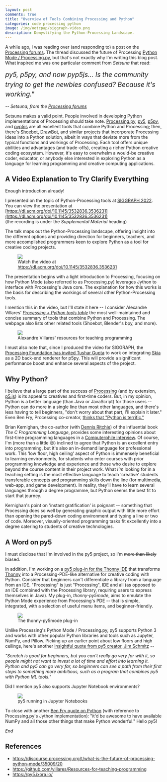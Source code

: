 ```yaml
---
layout: post
comments: true
title: "Overview of Tools Combining Processing and Python"
categories: code processing python
image: /img/ootcpap/siggraph-video.png
description: Demystifying the Python-Processing Landscape.
---
```


A while ago, I was reading over (and responding to) a post on the [Processing forums](https://discourse.processing.org). The thread discussed the future of Processing [Python Mode / Processing.py](https://py.processing.org/), but that's not exactly why I'm writing this blog post. What inspired me was one particular comment from *Setsuna* that read:

<em style="font-size:1.5em; line-height:1.5em">py5, p5py, and now pyp5js... Is the community trying to get the newbies confused? Because it's working."</em>

*-- Setsuna, from the [Processing forums](https://discourse.processing.org/t/what-is-the-future-of-processing-python-mode/35009/20)*

Setsuna makes a valid point. People involved in developing Python implementations of Processing should take note. [Processing.py](https://py.processing.org/), [py5](https://py5.ixora.io/), [p5py](https://p5.readthedocs.io/), and [pyp5js](https://berinhard.github.io/pyp5js/) are all excellent tools that combine Python and Processing; then, there's [Shoebot](http://shoebot.net/), [DrawBot](https://www.drawbot.com/), and similar projects that incorporate Processing ideas into a Python solution, albeit in ways that deviate more from the typical functions and workings of Processing. Each tool offers unique abilities and advantages (and trade-offs), creating a richer Python creative coding ecosystem. However, it's easy to overwhelm a would-be creative coder, educator, or anybody else interested in exploring Python as a language for learning programming and creative computing applications.

## A Video Explanation to Try Clarify Everything

Enough introduction already!

I presented on the topic of Python-Processing tools at [SIGGRAPH 2022](https://s2022.siggraph.org/). You can view the presentation at [https://dl.acm.org/doi/10.1145/3532836.3536231](https://dl.acm.org/doi/10.1145/3532836.3536231)  
(the recording is under the *Supplemental Material* heading)

The talk maps out the Python-Processing landscape, offering insight into the different options and providing direction for beginners, teachers, and more accomplished programmers keen to explore Python as a tool for creative coding projects.

<figure>
  <a href="https://dl.acm.org/doi/10.1145/3532836.3536231"><img src="{{ site.url }}/img/ootcpap/siggraph-video.png" class="fullwidth" /></a>
  <figcaption>Watch the video at <a href="https://dl.acm.org/doi/10.1145/3532836.3536231">https://dl.acm.org/doi/10.1145/3532836.3536231</a></figcaption>
</figure>

The presentation begins with a light introduction to Processing, focusing on how Python Mode (also referred to as Processing.py) leverages Jython to interface with Processing's Java core. The explanation for how this works is the basis for describing the workings of several other Python-Processing tools.

I mention this in the video, but I'll state it here -- I consider Alexandre Villares' [*Processing + Python tools table*](https://abav.lugaralgum.com/Resources-for-teaching-programming/) the most well-maintained and concise summary of tools that combine Python and Processing. The webpage also lists other related tools (Shoebot, Blender's bpy, and more).

<figure>
  <a href="https://abav.lugaralgum.com/Resources-for-teaching-programming/"><img src="{{ site.url }}/img/ootcpap/villares-table.png" class="fullwidth" /></a>
  <figcaption>Alexandre Villares' resources for teaching programming</figcaption>
</figure>

I must also note that, since I produced the video for SIGGRAPH, the [Processing Foundation has invited Tushar Gupta](https://medium.com/processing-foundation/announcing-google-summer-of-code-2022-projects-and-a-few-more-77043ab4d0b4) to work on integrating [Skia](https://skia.org/) as a 2D back-end renderer for p5py. This will provide a significant performance boost and enhance several aspects of the project.

## Why Python?

I believe that a large part of the success of [Processing](https://processing.org/) (and by extension, [p5.js](https://p5js.org/)) is its appeal to creatives and first-time coders. But, in my opinion, Python is a better language (than Java or JavaScript) for those users -- Python can do more in a single line than most other languages, and there's less having to tell beginners, "don't worry about that part, I'll explain it later." Even Ben Fry, Processing co-creator, [thinks that "Python is terrific."](https://github.com/processing/processing4/wiki/Processing-4#goodbye-java)

Brian Kernighan, the co-author (with [Dennis Ritchie](https://en.wikipedia.org/wiki/Dennis_Ritchie)) of the influential book *The C Programming Language*, provides some interesting opinions about first-time programming languages in a [Computerphile interview](https://www.youtube.com/watch?v=h8LTEFNLZ6M). Of course, I'm (more than a little 😉) inclined to agree that Python is an excellent entry into programming, but it's also an in-demand language for professional work. This 'low floor, high ceiling' aspect of Python is immensely beneficial to learning environments, for students who enter courses with prior programming knowledge and experience and those who desire to explore beyond the course content in their project work. What *I'm* looking for in a teaching setting is the most effective language to teach 'creative' students transferable concepts and programming skills down the line (for multimedia, web-app, and game development). In reality, they'll have to learn several languages through a degree programme, but Python seems the best fit to start that journey.

Kernighan's point on 'instant gratification' is poignant -- something that Processing does so well by generating graphic output with little more effort than opening the pared-down coding environment and typing a line or two of code. Moreover, visually-oriented programming tasks fit excellently into a degree catering to students of creative technologies.

## A Word on py5

I must disclose that I'm involved in the py5 project, so I'm ~~more than likely~~ biased.

In addition, I'm working on a [py5 plug-in for the Thonny IDE](https://github.com/tabreturn/thonny-py5mode) that transforms [Thonny](https://thonny.org/) into a Processing-PDE-like alternative for creative coding with Python. Consider that beginners can't differentiate a library from a language from an IDE. "Processing" is just "Processing", IDE and all (as opposed to an IDE combined with the Processing library, requiring users to express themselves in Java). My plug-in, *thonny-py5mode*, aims to emulate the Python Mode experience from Processing's PDE -- that is simple, integrated, with a selection of useful menu items, and beginner-friendly.

<figure>
  <a href="https://github.com/tabreturn/thonny-py5mode"><img src="{{ site.url }}/img/ootcpap/thonny-py5-mode.png" class="fullwidth" /></a>
  <figcaption>The thonny-py5mode plug-in</figcaption>
</figure>

Unlike Processing's Python Mode / Processing.py, py5 supports Python 3 and works with other popular Python libraries and tools such as Jupyter, NumPy, and Pillow. Picking up an earlier point about low floors and high ceilings, here's another [insightful quote from py5 creator, Jim Schmitz](https://github.com/py5coding/py5generator/discussions/21#discussioncomment-913097) --

<em>"Scratch is good for beginners, but you can't really go very far with it, so people might not want to invest a lot of time and effort into learning it. Python and py5 can go very far, so beginners can see a path from their first steps to something more ambitious, such as a program that combines py5 with Python ML tools."</em>

Did I mention py5 also supports Jupyter Notebook environments?

<figure>
  <a href="https://github.com/tabreturn/thonny-py5mode"><img src="{{ site.url }}/img/ootcpap/py5-jupyter.png" class="fullwidth" /></a>
  <figcaption>py5 running in Jupyter Notebooks</figcaption>
</figure>

To close with another [Ben Fry quote on Python](https://github.com/processing/processing4/wiki/Processing-4#goodbye-java) (with reference to Processing.py's Jython implementation): "it'd be awesome to have available NumPy and all those other things that make Python wonderful." Hello py5!


*End*

## References

* https://discourse.processing.org/t/what-is-the-future-of-processing-python-mode/35009/20
* https://github.com/villares/Resources-for-teaching-programming
* https://py5.ixora.io/
